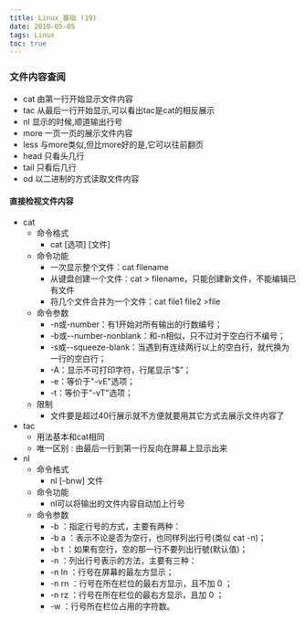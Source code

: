 ```yaml
---
title: Linux_基础 (19)
date: 2018-05-05
tags: Linux
toc: true
---
```


### 文件内容查阅
- cat 由第一行开始显示文件内容
- tac 从最后一行开始显示,可以看出tac是cat的相反展示
- nl 显示的时候,顺道输出行号
- more 一页一页的展示文件内容
- less 与more类似,但比more好的是,它可以往前翻页
- head 只看头几行
- tail 只看后几行
- od 以二进制的方式读取文件内容

<!-- more -->

#### 直接检视文件内容
- cat
    * 命令格式
        * cat [选项] [文件]
    * 命令功能
        * 一次显示整个文件：cat filename
        * 从键盘创建一个文件：cat > filename，只能创建新文件，不能编辑已有文件
        * 将几个文件合并为一个文件：cat file1 file2 >file
    * 命令参数
        * -n或-number：有1开始对所有输出的行数编号；
        * -b或--number-nonblank：和-n相似，只不过对于空白行不编号；
        * -s或--squeeze-blank：当遇到有连续两行以上的空白行，就代换为一行的空白行；
        * -A：显示不可打印字符，行尾显示“$”；
        * -e：等价于"-vE"选项；
        * -t：等价于"-vT"选项；
    * 限制
        * 文件要是超过40行展示就不方便就要用其它方式去展示文件内容了
- tac
    * 用法基本和cat相同
    * 唯一区别 : 由最后一行到第一行反向在屏幕上显示出来
- nl
    * 命令格式
        * nl [-bnw] 文件
    * 命令功能
        * nl可以将输出的文件内容自动加上行号
    * 命令参数
        * -b  ：指定行号的方式，主要有两种：  
        * -b a ：表示不论是否为空行，也同样列出行号(类似 cat -n)；  
        * -b t ：如果有空行，空的那一行不要列出行號(默认值)；  
        * -n  ：列出行号表示的方法，主要有三种：  
        * -n ln ：行号在屏幕的最左方显示；  
        * -n rn ：行号在所在栏位的最右方显示，且不加 0 ；  
        * -n rz ：行号在所在栏位的最右方显示，且加 0 ；  
        * -w  ：行号所在栏位占用的字符数。
